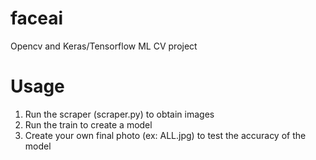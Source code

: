 # faceai
Opencv and Keras/Tensorflow ML CV project
# Usage
 1. Run the scraper (scraper.py) to obtain images
 2. Run the train to create a model
 3. Create your own final photo (ex: ALL.jpg) to test the accuracy of the model
 
